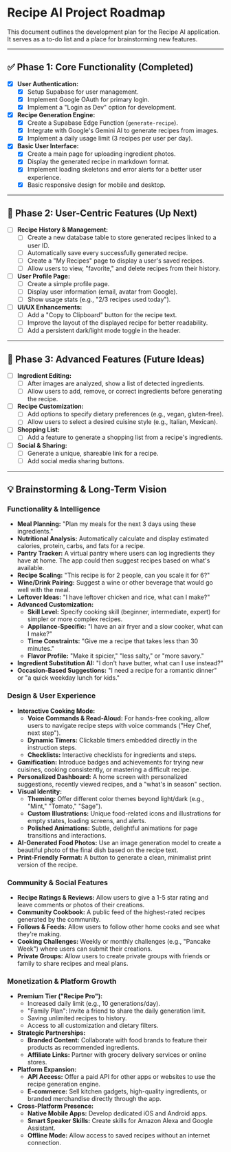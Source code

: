# Recipe AI Project Roadmap

This document outlines the development plan for the Recipe AI application. It serves as a to-do list and a place for brainstorming new features.

---

## ✅ **Phase 1: Core Functionality (Completed)**

-   [x] **User Authentication:**
    -   [x] Setup Supabase for user management.
    -   [x] Implement Google OAuth for primary login.
    -   [x] Implement a "Login as Dev" option for development.
-   [x] **Recipe Generation Engine:**
    -   [x] Create a Supabase Edge Function (`generate-recipe`).
    -   [x] Integrate with Google's Gemini AI to generate recipes from images.
    -   [x] Implement a daily usage limit (3 recipes per user per day).
-   [x] **Basic User Interface:**
    -   [x] Create a main page for uploading ingredient photos.
    -   [x] Display the generated recipe in markdown format.
    -   [x] Implement loading skeletons and error alerts for a better user experience.
    -   [x] Basic responsive design for mobile and desktop.

---

## 🎯 **Phase 2: User-Centric Features (Up Next)**

-   [ ] **Recipe History & Management:**
    -   [ ] Create a new database table to store generated recipes linked to a user ID.
    -   [ ] Automatically save every successfully generated recipe.
    -   [ ] Create a "My Recipes" page to display a user's saved recipes.
    -   [ ] Allow users to view, "favorite," and delete recipes from their history.
-   [ ] **User Profile Page:**
    -   [ ] Create a simple profile page.
    -   [ ] Display user information (email, avatar from Google).
    -   [ ] Show usage stats (e.g., "2/3 recipes used today").
-   [ ] **UI/UX Enhancements:**
    -   [ ] Add a "Copy to Clipboard" button for the recipe text.
    -   [ ] Improve the layout of the displayed recipe for better readability.
    -   [ ] Add a persistent dark/light mode toggle in the header.

---

## 🚀 **Phase 3: Advanced Features (Future Ideas)**

-   [ ] **Ingredient Editing:**
    -   [ ] After images are analyzed, show a list of detected ingredients.
    -   [ ] Allow users to add, remove, or correct ingredients before generating the recipe.
-   [ ] **Recipe Customization:**
    -   [ ] Add options to specify dietary preferences (e.g., vegan, gluten-free).
    -   [ ] Allow users to select a desired cuisine style (e.g., Italian, Mexican).
-   [ ] **Shopping List:**
    -   [ ] Add a feature to generate a shopping list from a recipe's ingredients.
-   [ ] **Social & Sharing:**
    -   [ ] Generate a unique, shareable link for a recipe.
    -   [ ] Add social media sharing buttons.

---

## 💡 **Brainstorming & Long-Term Vision**

### **Functionality & Intelligence**
*   **Meal Planning:** "Plan my meals for the next 3 days using these ingredients."
*   **Nutritional Analysis:** Automatically calculate and display estimated calories, protein, carbs, and fats for a recipe.
*   **Pantry Tracker:** A virtual pantry where users can log ingredients they have at home. The app could then suggest recipes based on what's available.
*   **Recipe Scaling:** "This recipe is for 2 people, can you scale it for 6?"
*   **Wine/Drink Pairing:** Suggest a wine or other beverage that would go well with the meal.
*   **Leftover Ideas:** "I have leftover chicken and rice, what can I make?"
*   **Advanced Customization:**
    *   **Skill Level:** Specify cooking skill (beginner, intermediate, expert) for simpler or more complex recipes.
    *   **Appliance-Specific:** "I have an air fryer and a slow cooker, what can I make?"
    *   **Time Constraints:** "Give me a recipe that takes less than 30 minutes."
    *   **Flavor Profile:** "Make it spicier," "less salty," or "more savory."
*   **Ingredient Substitution AI:** "I don't have butter, what can I use instead?"
*   **Occasion-Based Suggestions:** "I need a recipe for a romantic dinner" or "a quick weekday lunch for kids."

### **Design & User Experience**
*   **Interactive Cooking Mode:**
    *   **Voice Commands & Read-Aloud:** For hands-free cooking, allow users to navigate recipe steps with voice commands ("Hey Chef, next step").
    *   **Dynamic Timers:** Clickable timers embedded directly in the instruction steps.
    *   **Checklists:** Interactive checklists for ingredients and steps.
*   **Gamification:** Introduce badges and achievements for trying new cuisines, cooking consistently, or mastering a difficult recipe.
*   **Personalized Dashboard:** A home screen with personalized suggestions, recently viewed recipes, and a "what's in season" section.
*   **Visual Identity:**
    *   **Theming:** Offer different color themes beyond light/dark (e.g., "Mint," "Tomato," "Sage").
    *   **Custom Illustrations:** Unique food-related icons and illustrations for empty states, loading screens, and alerts.
    *   **Polished Animations:** Subtle, delightful animations for page transitions and interactions.
*   **AI-Generated Food Photos:** Use an image generation model to create a beautiful photo of the final dish based on the recipe text.
*   **Print-Friendly Format:** A button to generate a clean, minimalist print version of the recipe.

### **Community & Social Features**
*   **Recipe Ratings & Reviews:** Allow users to give a 1-5 star rating and leave comments or photos of their creations.
*   **Community Cookbook:** A public feed of the highest-rated recipes generated by the community.
*   **Follows & Feeds:** Allow users to follow other home cooks and see what they're making.
*   **Cooking Challenges:** Weekly or monthly challenges (e.g., "Pancake Week") where users can submit their creations.
*   **Private Groups:** Allow users to create private groups with friends or family to share recipes and meal plans.

### **Monetization & Platform Growth**
*   **Premium Tier ("Recipe Pro"):**
    *   Increased daily limit (e.g., 10 generations/day).
    *   "Family Plan": Invite a friend to share the daily generation limit.
    *   Saving unlimited recipes to history.
    *   Access to all customization and dietary filters.
*   **Strategic Partnerships:**
    *   **Branded Content:** Collaborate with food brands to feature their products as recommended ingredients.
    *   **Affiliate Links:** Partner with grocery delivery services or online stores.
*   **Platform Expansion:**
    *   **API Access:** Offer a paid API for other apps or websites to use the recipe generation engine.
    *   **E-commerce:** Sell kitchen gadgets, high-quality ingredients, or branded merchandise directly through the app.
*   **Cross-Platform Presence:**
    *   **Native Mobile Apps:** Develop dedicated iOS and Android apps.
    *   **Smart Speaker Skills:** Create skills for Amazon Alexa and Google Assistant.
    *   **Offline Mode:** Allow access to saved recipes without an internet connection.